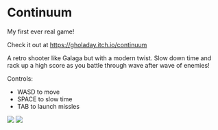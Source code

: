# Continuum

My first ever real game!

Check it out at https://gholaday.itch.io/continuum

A retro shooter like Galaga but with a modern twist. Slow down time and rack up a high score as you battle through wave after wave of enemies!

Controls:

- WASD to move
- SPACE to slow time
- TAB to launch missles

![](https://img.itch.io/aW1hZ2UvMjU5MTcvMTQ0NjgwLnBuZw==/original/aGDSQS.png)
![](https://img.itch.io/aW1hZ2UvMjU5MTcvMTQ0NjgyLnBuZw==/original/SRpClG.png)
